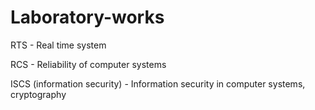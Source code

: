# Laboratory-works

RTS - Real time system

RCS - Reliability of computer systems

ISCS (information security) - Information security in computer systems, cryptography